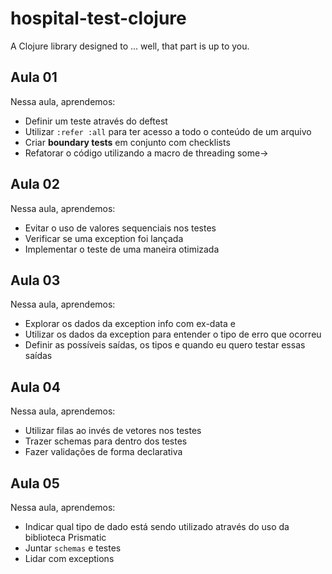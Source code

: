 # hospital-test-clojure

A Clojure library designed to ... well, that part is up to you.

## Aula 01

Nessa aula, aprendemos:

- Definir um teste através do deftest
- Utilizar `:refer :all` para ter acesso a todo o conteúdo de um arquivo
- Criar **boundary tests** em conjunto com checklists
- Refatorar o código utilizando a macro de threading some->


## Aula 02

Nessa aula, aprendemos:

- Evitar o uso de valores sequenciais nos testes
- Verificar se uma exception foi lançada
- Implementar o teste de uma maneira otimizada

## Aula 03

Nessa aula, aprendemos:

- Explorar os dados da exception info com ex-data e
- Utilizar os dados da exception para entender o tipo de erro que ocorreu
- Definir as possíveis saídas, os tipos e quando eu quero testar essas saídas

## Aula 04

Nessa aula, aprendemos:

- Utilizar filas ao invés de vetores nos testes
- Trazer schemas para dentro dos testes
- Fazer validações de forma declarativa


## Aula 05

Nessa aula, aprendemos:

- Indicar qual tipo de dado está sendo utilizado através do uso da biblioteca Prismatic
- Juntar `schemas` e testes
- Lidar com exceptions